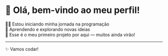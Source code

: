 # 👋 Olá, bem-vindo ao meu perfil!

👨‍💻 Estou iniciando minha jornada na programação  
🌱 Aprendendo e explorando novas ideias  
🚀 Esse é o meu primeiro projeto por aqui — muitos ainda virão!  

---

✨ Vamos codar!  
